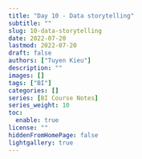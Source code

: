 ```yaml
---
title: "Day 10 - Data storytelling"
subtitle: ""
slug: 10-data-storytelling
date: 2022-07-20
lastmod: 2022-07-20
draft: false
authors: ["Tuyen Kieu"]
description: ""
images: []
tags: ["BI"]
categories: []
series: [BI Course Notes]
series_weight: 10
toc:
  enable: true
license: ""
hiddenFromHomePage: false
lightgallery: true
---
```


<!--more-->
